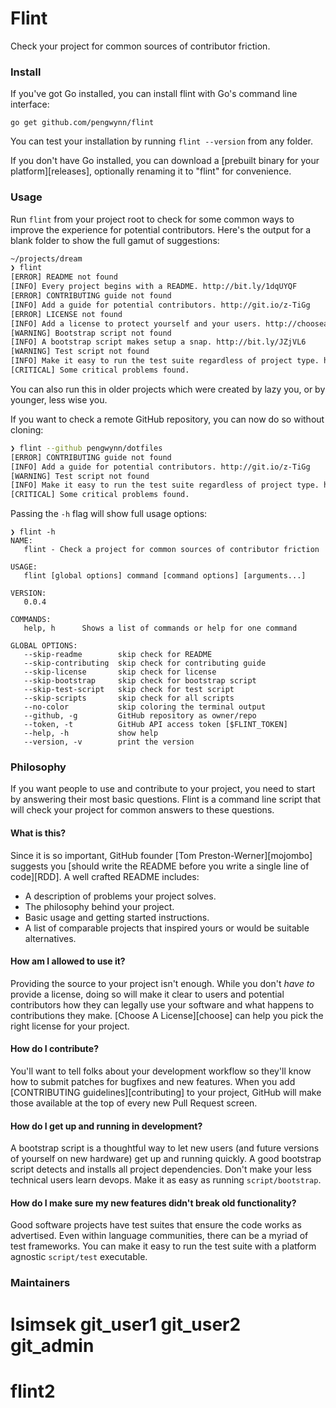 # Flint

Check your project for common sources of contributor friction.

### Install

If you've got Go installed, you can install flint with Go's command line
interface:

```
go get github.com/pengwynn/flint
```

You can test your installation by running `flint --version` from any folder.

If you don't have Go installed, you can download a [prebuilt binary for your
platform][releases], optionally renaming it to "flint" for convenience.

### Usage

Run `flint` from your project root to check for some common ways to improve the
experience for potential contributors. Here's the output for a blank folder to
show the full gamut of suggestions:

```sh
~/projects/dream
❯ flint
[ERROR] README not found
[INFO] Every project begins with a README. http://bit.ly/1dqUYQF
[ERROR] CONTRIBUTING guide not found
[INFO] Add a guide for potential contributors. http://git.io/z-TiGg
[ERROR] LICENSE not found
[INFO] Add a license to protect yourself and your users. http://choosealicense.com/
[WARNING] Bootstrap script not found
[INFO] A bootstrap script makes setup a snap. http://bit.ly/JZjVL6
[WARNING] Test script not found
[INFO] Make it easy to run the test suite regardless of project type. http://bit.ly/JZjVL6
[CRITICAL] Some critical problems found.
```

You can also run this in older projects which were created by lazy you, or by
younger, less wise you.

If you want to check a remote GitHub repository, you can now do so without
cloning:

```sh
❯ flint --github pengwynn/dotfiles
[ERROR] CONTRIBUTING guide not found
[INFO] Add a guide for potential contributors. http://git.io/z-TiGg
[WARNING] Test script not found
[INFO] Make it easy to run the test suite regardless of project type. http://bit.ly/JZjVL6
[CRITICAL] Some critical problems found.
```
Passing the `-h` flag will show full usage options:

```
❯ flint -h
NAME:
   flint - Check a project for common sources of contributor friction

USAGE:
   flint [global options] command [command options] [arguments...]

VERSION:
   0.0.4

COMMANDS:
   help, h      Shows a list of commands or help for one command

GLOBAL OPTIONS:
   --skip-readme        skip check for README
   --skip-contributing  skip check for contributing guide
   --skip-license       skip check for license
   --skip-bootstrap     skip check for bootstrap script
   --skip-test-script   skip check for test script
   --skip-scripts       skip check for all scripts
   --no-color           skip coloring the terminal output
   --github, -g         GitHub repository as owner/repo
   --token, -t          GitHub API access token [$FLINT_TOKEN]
   --help, -h           show help
   --version, -v        print the version
```

### Philosophy

If you want people to use and contribute to your project, you need to start by
answering their most basic questions. Flint is a command line script that will
check your project for common answers to these questions.

#### What is this?

Since it is so important, GitHub founder [Tom Preston-Werner][mojombo]
suggests you [should write the README before you write a single line of
code][RDD]. A well crafted README includes:

- A description of problems your project solves.
- The philosophy behind your project.
- Basic usage and getting started instructions.
- A list of comparable projects that inspired yours or would be suitable
  alternatives.

#### How am I allowed to use it?

Providing the source to your project isn't enough. While you don't _have to_
provide a license, doing so will make it clear to users and potential
contributors how they can legally use your software and what happens to
contributions they make. [Choose A License][choose] can help you pick the right
license for your project.

#### How do I contribute?

You'll want to tell folks about your development workflow so they'll know how
to submit patches for bugfixes and new features. When you add [CONTRIBUTING
guidelines][contributing] to your project, GitHub will make those available at
the top of every new Pull Request screen.

#### How do I get up and running in development?

A bootstrap script is a thoughtful way to let new users (and future versions of
yourself on new hardware) get up and running quickly. A good bootstrap script
detects and installs all project dependencies. Don't make your less technical
users learn devops. Make it as easy as running `script/bootstrap`.

#### How do I make sure my new features didn't break old functionality?

Good software projects have test suites that ensure the code works as
advertised. Even within language communities, there can be a myriad of test
frameworks. You can make it easy to run the test suite with a platform agnostic
`script/test` executable.

### Maintainers
lsimsek 
git_user1
git_user2 
git_admin
=======
# flint2
